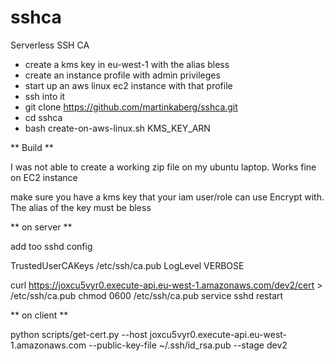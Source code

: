 # sshca
Serverless SSH CA

* create a kms key in eu-west-1 with the alias bless
* create an instance profile with admin privileges
* start up an aws linux ec2 instance with that profile
* ssh into it
* git clone https://github.com/martinkaberg/sshca.git
* cd sshca
* bash create-on-aws-linux.sh KMS_KEY_ARN





** Build **

I was not able to create a working zip file on my ubuntu laptop. Works fine on EC2 instance

make sure you have a kms key that your iam user/role can use Encrypt with. The alias of the key must be bless







** on server **

add too sshd config

TrustedUserCAKeys /etc/ssh/ca.pub
LogLevel VERBOSE


curl https://joxcu5vyr0.execute-api.eu-west-1.amazonaws.com/dev2/cert > /etc/ssh/ca.pub
chmod 0600 /etc/ssh/ca.pub
service sshd restart

** on client **

python scripts/get-cert.py --host joxcu5vyr0.execute-api.eu-west-1.amazonaws.com --public-key-file ~/.ssh/id_rsa.pub --stage dev2


